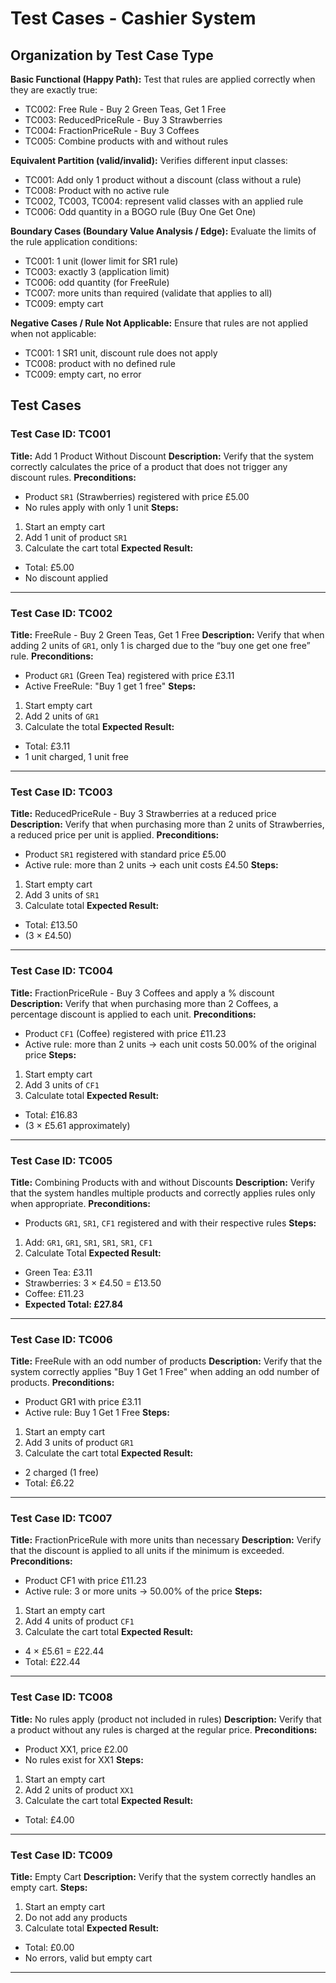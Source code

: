 # Test Cases - Cashier System

## Organization by Test Case Type

**Basic Functional (Happy Path):**
Test that rules are applied correctly when they are exactly true:

- TC002: Free Rule - Buy 2 Green Teas, Get 1 Free
- TC003: ReducedPriceRule - Buy 3 Strawberries
- TC004: FractionPriceRule - Buy 3 Coffees
- TC005: Combine products with and without rules

**Equivalent Partition (valid/invalid):**
Verifies different input classes:

- TC001: Add only 1 product without a discount (class without a rule)
- TC008: Product with no active rule
- TC002, TC003, TC004: represent valid classes with an applied rule
- TC006: Odd quantity in a BOGO rule (Buy One Get One)

**Boundary Cases (Boundary Value Analysis / Edge):**
Evaluate the limits of the rule application conditions:

- TC001: 1 unit (lower limit for SR1 rule)
- TC003: exactly 3 (application limit)
- TC006: odd quantity (for FreeRule)
- TC007: more units than required (validate that applies to all)
- TC009: empty cart

**Negative Cases / Rule Not Applicable:**
Ensure that rules are not applied when not applicable:

- TC001: 1 SR1 unit, discount rule does not apply
- TC008: product with no defined rule
- TC009: empty cart, no error

## Test Cases

### Test Case ID: TC001  
**Title:** Add 1 Product Without Discount
**Description:** Verify that the system correctly calculates the price of a product that does not trigger any discount rules.
**Preconditions:**
- Product `SR1` (Strawberries) registered with price £5.00
- No rules apply with only 1 unit
**Steps:**
1. Start an empty cart
2. Add 1 unit of product `SR1`
3. Calculate the cart total
**Expected Result:**
- Total: £5.00
- No discount applied

---

### Test Case ID: TC002  
**Title:** FreeRule - Buy 2 Green Teas, Get 1 Free
**Description:** Verify that when adding 2 units of `GR1`, only 1 is charged due to the “buy one get one free” rule.
**Preconditions:**
- Product `GR1` (Green Tea) registered with price £3.11
- Active FreeRule: "Buy 1 get 1 free"
**Steps:**
1. Start empty cart
2. Add 2 units of `GR1`
3. Calculate the total
**Expected Result:**
- Total: £3.11
- 1 unit charged, 1 unit free

---

### Test Case ID: TC003  
**Title:** ReducedPriceRule - Buy 3 Strawberries at a reduced price
**Description:** Verify that when purchasing more than 2 units of Strawberries, a reduced price per unit is applied.
**Preconditions:**
- Product `SR1` registered with standard price £5.00
- Active rule: more than 2 units → each unit costs £4.50
**Steps:**
1. Start empty cart
2. Add 3 units of `SR1`
3. Calculate total
**Expected Result:**
- Total: £13.50
- (3 × £4.50)

---

###  Test Case ID: TC004  
**Title:** FractionPriceRule - Buy 3 Coffees and apply a % discount
**Description:** Verify that when purchasing more than 2 Coffees, a percentage discount is applied to each unit.
**Preconditions:**
- Product `CF1` (Coffee) registered with price £11.23
- Active rule: more than 2 units → each unit costs 50.00% of the original price
**Steps:**
1. Start empty cart
2. Add 3 units of `CF1`
3. Calculate total
**Expected Result:**
- Total: £16.83
- (3 × £5.61 approximately)

---

### Test Case ID: TC005  
**Title:** Combining Products with and without Discounts
**Description:** Verify that the system handles multiple products and correctly applies rules only when appropriate.
**Preconditions:**
- Products `GR1`, `SR1`, `CF1` registered and with their respective rules
**Steps:**
1. Add: `GR1`, `GR1`, `SR1`, `SR1`, `SR1`, `CF1`
2. Calculate Total
**Expected Result:**
- Green Tea: £3.11
- Strawberries: 3 × £4.50 = £13.50
- Coffee: £11.23
- **Expected Total: £27.84**

---

### Test Case ID: TC006 
**Title:** FreeRule with an odd number of products
**Description:** Verify that the system correctly applies "Buy 1 Get 1 Free" when adding an odd number of products.
**Preconditions:**
- Product GR1 with price £3.11
- Active rule: Buy 1 Get 1 Free
**Steps:**
1. Start an empty cart
2. Add 3 units of product `GR1`
3. Calculate the cart total
**Expected Result:**
- 2 charged (1 free)
- Total: £6.22

---

### Test Case ID: TC007
**Title:** FractionPriceRule with more units than necessary
**Description:** Verify that the discount is applied to all units if the minimum is exceeded.
**Preconditions:**
- Product CF1 with price £11.23
- Active rule: 3 or more units → 50.00% of the price
**Steps:**
1. Start an empty cart
2. Add 4 units of product `CF1`
3. Calculate the cart total
**Expected Result:**
- 4 × £5.61 = £22.44
- Total: £22.44

---

### Test Case ID: TC008
**Title:** No rules apply (product not included in rules)
**Description:** Verify that a product without any rules is charged at the regular price.
**Preconditions:**
- Product XX1, price £2.00
- No rules exist for XX1
**Steps:**
1. Start an empty cart
2. Add 2 units of product `XX1`
3. Calculate the cart total
**Expected Result:**
- Total: £4.00

---

### Test Case ID: TC009
**Title:** Empty Cart
**Description:** Verify that the system correctly handles an empty cart.
**Steps:**
1. Start an empty cart
2. Do not add any products
3. Calculate total
**Expected Result:**
- Total: £0.00
- No errors, valid but empty cart

---